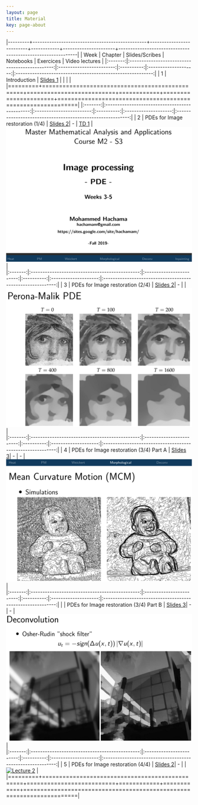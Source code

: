 ```yaml
---
layout: page
title: Material
key: page-about
---
```

 

|---------+------------------------------------------------+--------------------------+------------+----------------------+------------------------------------------------------------|
| Week    |          Chapter                               | Slides/Scribes           | Notebooks  |  Exercices           |    Video lectures                                          |
|:-------:|:----------------------------------------------:|:------------------------:|:----------:|:--------------------:|:----------------------------------------------------------:|
|   1     | Introduction                                   | [Slides 1](slides#pde)   |            |                      |                                                            |
|=========+================================================+==========================+============+======================+============================================================|
|:-------:|:----------------------------------------------:|:------------------------:|:----------:|:--------------------:|:----------------------------------------------------------:|
|  2      | PDEs for Image restoration (1/4)               | [Slides 2](slides#pde1_2)|      -     |  [TD 1](td/TD1.pdf)  |   [![Lecture 1](lect/lect1.png)](www.youtu.be/P0OFsGGyGic)     |    
|:-------:|:----------------------------------------------:|:------------------------:|:----------:|:--------------------:|:----------------------------------------------------------:|
|  3      | PDEs for Image restoration (2/4)               | [Slides 2](slides#pde1_2)|      -     |                      |   [![Lecture 2](lect/lect2.png)](www.youtu.be/ho2bTLiGmtc)     |    
|:-------:|:----------------------------------------------:|:------------------------:|:----------:|:--------------------:|:----------------------------------------------------------:|
|  4      | PDEs for Image restoration (3/4)  Part A       | [Slides 3](slides#pde1_2)|      -     |           -          | [![Lecture 3_1](lect/lect3_1.png)](www.youtube.com/kcx62MLB28Q)|    
|:-------:|:----------------------------------------------:|:------------------------:|:----------:|:--------------------:|:----------------------------------------------------------:|
|         | PDEs for Image restoration (3/4)  Part B       | [Slides 3](slides#pde1_2)|      -     |           -          | [![Lecture 3_2](lect/lect3_2.png)](www.youtube.com/327FhLrdJvE)|    
|:-------:|:----------------------------------------------:|:------------------------:|:----------:|:--------------------:|:----------------------------------------------------------:|
|  5      | PDEs for Image restoration (4/4)               | [Slides 2](slides#pde1_2)|      -     |                      |   [![Lecture 2](lect/lect.png)](www.youtu.be/)     | 
|=========+================================================+==========================+============+============+======================================================================|

<!-- 

|---------+------------------------------------------------+--------------------------+------------+----------------------+--------------------------|
| Week    |          Chapter                               | Slides/Scribes           | Notebooks  |  Exercices           |    Video lectures        |
|:-------:|:----------------------------------------------:|:------------------------:|:----------:|:--------------------:|:------------------------:|
|   1     | Introduction                                   |             -            |            |                      |                          |
|=========+================================================+==========================+============+======================+==========================|
|:-------:|:----------------------------------------------:|:------------------------:|:----------:|:--------------------:|:------------------------:|
|  2,3    | PDEs (1/2)                                     | [Slides 2](slides#)      |      -     |  [TD 1](td/TD1.pdf)  |   [![Lecture 1](lect/lect1.png)](https://youtu.be/P0OFsGGyGic) |      
|:-------:|:----------------------------------------------:|:------------------------:|:----------:|:--------------------:|:----------:|
|:-------:|:----------------------------------------------:|:------------------------:|:----------:|:----------:|:----------:|
|  4,5,6  | PDEs (2/2): Image restoration                  | [Slides 3](slides#)      |      -     |            |            |
|=========+================================================+==========================+============+============+============|
|   7     | Variational calculus (1/2)                     | [Slides 4](slides#)      |      -     |            |            |
|:-------:|:----------------------------------------------:|:------------------------:|:----------:|:----------:|:----------:|
|  8,9-10 | Variational calculus (2/2): Image restoration  | [Slides 5](slides#)      |      -     |            |            |
|=========+================================================+==========================+============+============+============|
| 11-12   | Image segmentation                             | [Slides 6](slides#)      |      -     |            |            |
|=========+================================================+==========================+============+============+============|



|---------+------------------------------------------------+--------------------------+------------+------------|
| Week    |          Chapter                               | Slides/Scribes           | Notebooks  |  Exercices |
|:-------:|:----------------------------------------------:|:------------------------:|:----------:|:----------:|
|   1     | Introduction                                   | [Slides 1](slides#intro) |      -     | [TD 1](td/TD1.pdf)|
|=========+================================================+==========================+============+============|
|:-------:|:----------------------------------------------:|:------------------------:|:----------:|:----------:|
|  2-3    | Mathematical tools                             | [Slides 2](slides#)      |      -     | [TD 2](td/TD2.pdf)|
|:-------:|:----------------------------------------------:|:------------------------:|:----------:|:----------:|
|  4-5    | PDEs (1/2)                                     | [Slides 3](slides#)      |      -     |            |
|:-------:|:----------------------------------------------:|:------------------------:|:----------:|:----------:|
|  6-7    | PDEs (2/2): Image restoration                  | [Slides 4](slides#)      |      -     |            |
|=========+================================================+==========================+============+============|
|   8     | Variational calculus (1/2)                     | [Slides 5](slides#)      |      -     |            |
|:-------:|:----------------------------------------------:|:------------------------:|:----------:|:----------:|
|  9-10   | Variational calculus (2/2): Image restoration  | [Slides 6](slides#)      |      -     |            |
|=========+================================================+==========================+============+============|
| 11-12   | Image segmentation                             | [Slides 8](slides#)      |      -     |            |
|=========+================================================+==========================+============+============| -->
